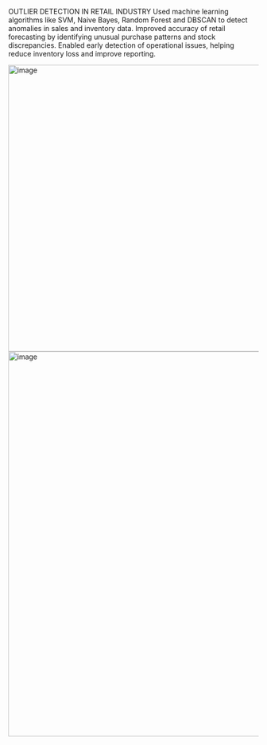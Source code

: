 OUTLIER DETECTION IN RETAIL INDUSTRY
Used machine learning algorithms like SVM, Naive Bayes, Random Forest and DBSCAN to detect anomalies in sales and inventory data.
Improved accuracy of retail forecasting by identifying unusual purchase patterns and stock discrepancies.
Enabled early detection of operational issues, helping reduce inventory loss and improve reporting.

<img width="1024" height="576" alt="image" src="https://github.com/user-attachments/assets/9abc8f8c-b7c8-4735-94de-5544ce09e3f2" />
<img width="1400" height="774" alt="image" src="https://github.com/user-attachments/assets/6e6a08a8-124e-4094-9b96-54ead73078f4" />
